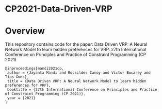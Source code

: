 # CP2021-Data-Driven-VRP

# Overview
This repository contains code for the paper:
Data Driven VRP: A Neural Network Model to learn hidden preferences for VRP. 27th International Conference on Principles and Practice of Constraint Programming (CP 2021)
```
@inproceedings{mandi2021cp,
 author = {Jayanta Mandi and Rocsildes Canoy and Víctor Bucarey and  Tias Guns},
 title = {Data Driven VRP: A Neural Network Model to learn hidden preferences for VRP},
 booktitle = {27th International Conference on Principles and Practice of Constraint Programming (CP 2021)},
 year = {2021}
}
```
